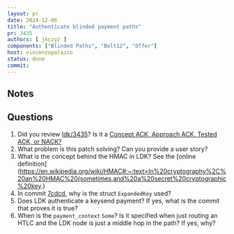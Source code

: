 ```yaml
---
layout: pr
date: 2024-12-06
title: "Authenticate blinded payment paths"
pr: 3435
authors: [ jkczyz ]
components: ["Blinded Paths", "Bolt12", "Offer"]
host: vincenzopalazzo
status: done
commit:
---
```


## Notes

## Questions

1. Did you review [ldk/3435]? Is it a [Concept ACK, Approach ACK, Tested ACK, or NACK?](https://github.com/lightningdevkit/rust-lightning/blob/master/CONTRIBUTING.md#peer-review)
2. What problem is this patch solving? Can you provide a user story?
3. What is the concept behind the HMAC in LDK? See the [online definition](https://en.wikipedia.org/wiki/HMAC#:~:text=In%20cryptography%2C%20an%20HMAC%20(sometimes,and%20a%20secret%20cryptographic%20key.)
4. In commit [7cdcd](https://github.com/lightningdevkit/rust-lightning/pull/3435/commits/7cdcd705e0713716835c3d696eadf6e2e32604e6), why is the struct `ExpandedKey` used?
5. Does LDK authenticate a keysend payment? If yes, what is the commit that proves it is true?
6. When is the `payment_context` `Some`? Is it specified when just routing an HTLC and the LDK node is just a middle hop in the path? If yes, why?

[ldk/3435]: https://github.com/lightningdevkit/rust-lightning/pull/3435
